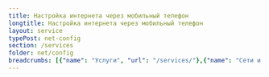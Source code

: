 ```yaml
---
title: Настройка интернета через мобильный телефон
longtitle: Настройка интернета через мобильный телефон
layout: service
typePost: net-config
section: /services
folder: net/config
breadcrumbs: [{"name": "Услуги", "url": "/services/"},{"name": "Сети и интернет", "url": "/services/net/"},{"name": "Настройка", "url":  "/services/net/config/"}]
---
```

